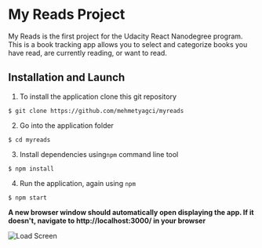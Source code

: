 # My Reads Project

My Reads is the first project for the Udacity React Nanodegree program. This is a book tracking app allows you to select and categorize books you have read, are currently reading, or want to read. 

## Installation and Launch

1. To install the application clone this git repository
```
$ git clone https://github.com/mehmetyagci/myreads
```
2. Go into the application folder
```
$ cd myreads
```
3. Install dependencies using`npm` command line tool
```
$ npm install
```
4. Run the application, again using `npm`
```
$ npm start
```
**A new browser window should automatically open displaying the app. If it doesn't, navigate to http://localhost:3000/ in your browser**

![Load Screen](src/screenshots/load-app.png "load screen")


